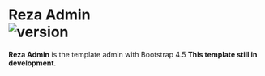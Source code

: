 # Reza Admin<br>![version](https://img.shields.io/badge/version-1.0-blue)

**Reza Admin** is the template admin with Bootstrap 4.5 **This template still in development**.